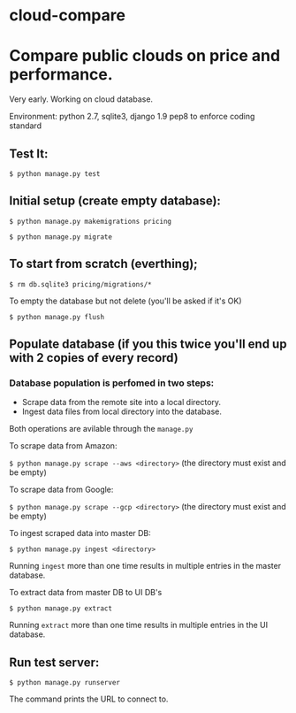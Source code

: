 # cloud-compare

# Compare public clouds on price and performance.

Very early. Working on cloud database.

Environment: python 2.7, sqlite3, django 1.9
             pep8 to enforce coding standard

## Test It:

   ```$ python manage.py test```

## Initial setup (create empty database):

   ```$ python manage.py makemigrations pricing```

   ```$ python manage.py migrate```

## To start from scratch (everthing);

   ```$ rm db.sqlite3 pricing/migrations/*```

   To empty the database but not delete (you'll be asked if it's OK)

   ```$ python manage.py flush```

## Populate database (if you this twice you'll end up with 2 copies of every record)

### Database population is perfomed in two steps:

* Scrape data from the remote site into a local directory.
* Ingest data files from local directory into the database.

Both operations are avilable through the ```manage.py``` 

   To scrape data from Amazon:

   ```$ python manage.py scrape --aws <directory>```
   (the directory must exist and be empty)

   To scrape data from Google:

   ```$ python manage.py scrape --gcp <directory>```
   (the directory must exist and be empty)

   To ingest scraped data into master DB:

   ```$ python manage.py ingest <directory>```

Running ```ingest``` more than one time results in multiple entries in the 
master database.

   To extract data from master DB to UI DB's

   ```$ python manage.py extract```

Running ```extract``` more than one time results in multiple entries in the 
UI database.

## Run test server:

   ```$ python manage.py runserver```

   The command prints the URL to connect to.
